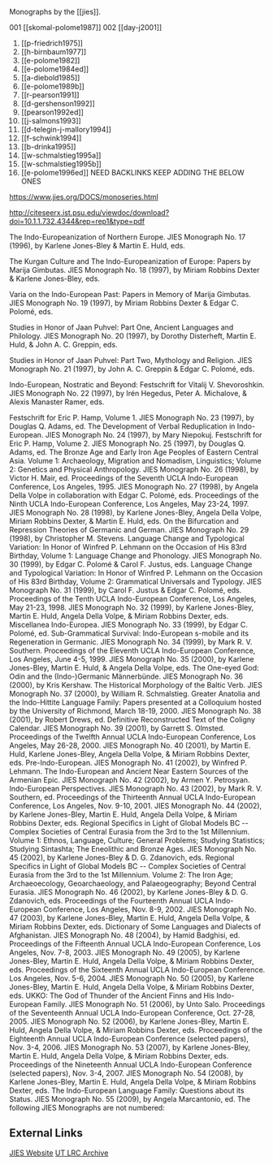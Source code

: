 Monographs by the [[jies]].

001 [[skomal-polome1987]] 
002 [[day-j2001]]
1. [[p-friedrich1975]]
2. [[h-birnbaum1977]]
3. [[e-polome1982]]
4. [[e-polome1984ed]]
5. [[a-diebold1985]]
6. [[e-polome1989b]]
7. [[r-pearson1991]]
8. [[d-gershenson1992]]
9. [[pearson1992ed]]
10. [[j-salmons1993]]
11. [[d-telegin-j-mallory1994]]
12. [[f-schwink1994]]
13. [[b-drinka1995]]
14. [[w-schmalstieg1995a]]
15. [[w-schmalstieg1995b]]
16. [[e-polome1996ed]] NEED BACKLINKS
KEEP ADDING THE BELOW ONES

https://www.jies.org/DOCS/monoseries.html

http://citeseerx.ist.psu.edu/viewdoc/download?doi=10.1.1.732.4344&rep=rep1&type=pdf



The Indo-Europeanization of Northern Europe. JIES Monograph No. 17 (1996), by Karlene Jones-Bley & Martin E. Huld, eds.


The Kurgan Culture and The Indo-Europeanization of Europe: Papers by Marija Gimbutas. JIES Monograph No. 18 (1997), by Miriam Robbins Dexter & Karlene Jones-Bley, eds.


Varia on the Indo-European Past: Papers in Memory of Marija Gimbutas. JIES Monograph No. 19 (1997), by Miriam Robbins Dexter & Edgar C. Polomé, eds.


Studies in Honor of Jaan Puhvel: Part One, Ancient Languages and Philology. JIES Monograph No. 20 (1997), by Dorothy Disterheft, Martin E. Huld, & John A. C. Greppin, eds.


Studies in Honor of Jaan Puhvel: Part Two, Mythology and Religion. JIES Monograph No. 21 (1997), by John A. C. Greppin & Edgar C. Polomé, eds.


Indo-European, Nostratic and Beyond: Festschrift for Vitalij V. Shevoroshkin. JIES Monograph No. 22 (1997), by Irén Hegedus, Peter A. Michalove, & Alexis Manaster Ramer, eds.


Festschrift for Eric P. Hamp, Volume 1. JIES Monograph No. 23 (1997), by Douglas Q. Adams, ed.
The Development of Verbal Reduplication in Indo-European. JIES Monograph No. 24 (1997), by Mary Niepokuj.
Festschrift for Eric P. Hamp, Volume 2. JIES Monograph No. 25 (1997), by Douglas Q. Adams, ed.
The Bronze Age and Early Iron Age Peoples of Eastern Central Asia. Volume 1: Archaeology, Migration and Nomadism, Linguistics; Volume 2: Genetics and Physical Anthropology. JIES Monograph No. 26 (1998), by Victor H. Mair, ed.
Proceedings of the Seventh UCLA Indo-European Conference, Los Angeles, 1995. JIES Monograph No. 27 (1998), by Angela Della Volpe in collaboration with Edgar C. Polomé, eds.
Proceedings of the Ninth UCLA Indo-European Conference, Los Angeles, May 23-24, 1997. JIES Monograph No. 28 (1998), by Karlene Jones-Bley, Angela Della Volpe, Miriam Robbins Dexter, & Martin E. Huld, eds.
On the Bifurcation and Repression Theories of Germanic and German. JIES Monograph No. 29 (1998), by Christopher M. Stevens.
Language Change and Typological Variation: In Honor of Winfred P. Lehmann on the Occasion of His 83rd Birthday, Volume 1: Language Change and Phonology. JIES Monograph No. 30 (1999), by Edgar C. Polomé & Carol F. Justus, eds.
Language Change and Typological Variation: In Honor of Winfred P. Lehmann on the Occasion of His 83rd Birthday, Volume 2: Grammatical Universals and Typology. JIES Monograph No. 31 (1999), by Carol F. Justus & Edgar C. Polomé, eds.
Proceedings of the Tenth UCLA Indo-European Conference, Los Angeles, May 21-23, 1998. JIES Monograph No. 32 (1999), by Karlene Jones-Bley, Martin E. Huld, Angela Della Volpe, & Miriam Robbins Dexter, eds.
Miscellanea Indo-Europea. JIES Monograph No. 33 (1999), by Edgar C. Polomé, ed.
Sub-Grammatical Survival: Indo-European s-mobile and its Regeneration in Germanic. JIES Monograph No. 34 (1999), by Mark R. V. Southern.
Proceedings of the Eleventh UCLA Indo-European Conference, Los Angeles, June 4-5, 1999. JIES Monograph No. 35 (2000), by Karlene Jones-Bley, Martin E. Huld, & Angela Della Volpe, eds.
The One-eyed God: Odin and the (Indo-)Germanic Männerbünde. JIES Monograph No. 36 (2000), by Kris Kershaw.
The Historical Morphology of the Baltic Verb. JIES Monograph No. 37 (2000), by William R. Schmalstieg.
Greater Anatolia and the Indo-Hittite Language Family: Papers presented at a Colloquium hosted by the University of Richmond, March 18-19, 2000. JIES Monograph No. 38 (2001), by Robert Drews, ed.
Definitive Reconstructed Text of the Coligny Calendar. JIES Monograph No. 39 (2001), by Garrett S. Olmsted.
Proceedings of the Twelfth Annual UCLA Indo-European Conference, Los Angeles, May 26-28, 2000. JIES Monograph No. 40 (2001), by Martin E. Huld, Karlene Jones-Bley, Angela Della Volpe, & Miriam Robbins Dexter, eds.
Pre-Indo-European. JIES Monograph No. 41 (2002), by Winfred P. Lehmann.
The Indo-European and Ancient Near Eastern Sources of the Armenian Epic. JIES Monograph No. 42 (2002), by Armen Y. Petrosyan.
Indo-European Perspectives. JIES Monograph No. 43 (2002), by Mark R. V. Southern, ed.
Proceedings of the Thirteenth Annual UCLA Indo-European Conference, Los Angeles, Nov. 9-10, 2001. JIES Monograph No. 44 (2002), by Karlene Jones-Bley, Martin E. Huld, Angela Della Volpe, & Miriam Robbins Dexter, eds.
Regional Specifics in Light of Global Models BC -- Complex Societies of Central Eurasia from the 3rd to the 1st Millennium. Volume 1: Ethnos, Language, Culture; General Problems; Studying Statistics; Studying Sintashta; The Eneolithic and Bronze Ages. JIES Monograph No. 45 (2002), by Karlene Jones-Bley & D. G. Zdanovich, eds.
Regional Specifics in Light of Global Models BC -- Complex Societies of Central Eurasia from the 3rd to the 1st Millennium. Volume 2: The Iron Age; Archaeoecology, Geoarchaeology, and Palaeogeography; Beyond Central Eurasia. JIES Monograph No. 46 (2002), by Karlene Jones-Bley & D. G. Zdanovich, eds.
Proceedings of the Fourteenth Annual UCLA Indo-European Conference, Los Angeles, Nov. 8-9, 2002. JIES Monograph No. 47 (2003), by Karlene Jones-Bley, Martin E. Huld, Angela Della Volpe, & Miriam Robbins Dexter, eds.
Dictionary of Some Languages and Dialects of Afghanistan. JIES Monograph No. 48 (2004), by Hamid Badghisi, ed.
Proceedings of the Fifteenth Annual UCLA Indo-European Conference, Los Angeles, Nov. 7-8, 2003. JIES Monograph No. 49 (2005), by Karlene Jones-Bley, Martin E. Huld, Angela Della Volpe, & Miriam Robbins Dexter, eds.
Proceedings of the Sixteenth Annual UCLA Indo-European Conference. Los Angeles, Nov. 5-6, 2004. JIES Monograph No. 50 (2005), by Karlene Jones-Bley, Martin E. Huld, Angela Della Volpe, & Miriam Robbins Dexter, eds.
UKKO: The God of Thunder of the Ancient Finns and His Indo-European Family. JIES Monograph No. 51 (2006), by Unto Salo.
Proceedings of the Seventeenth Annual UCLA Indo-European Conference, Oct. 27-28, 2005. JIES Monograph No. 52 (2006), by Karlene Jones-Bley, Martin E. Huld, Angela Della Volpe, & Miriam Robbins Dexter, eds.
Proceedings of the Eighteenth Annual UCLA Indo-European Conference (selected papers), Nov. 3-4, 2006. JIES Monograph No. 53 (2007), by Karlene Jones-Bley, Martin E. Huld, Angela Della Volpe, & Miriam Robbins Dexter, eds.
Proceedings of the Nineteenth Annual UCLA Indo-European Conference (selected papers), Nov. 3-4, 2007. JIES Monograph No. 54 (2008), by Karlene Jones-Bley, Martin E. Huld, Angela Della Volpe, & Miriam Robbins Dexter, eds.
The Indo-European Language Family: Questions about its Status. JIES Monograph No. 55 (2009), by Angela Marcantonio, ed.
The following JIES Monographs are not numbered:



## External Links
[JIES Website](https://www.jies.org/DOCS/monoseries.html)
[UT LRC Archive](https://web.archive.org/web/20111116122053/http://www.utexas.edu/cola/centers/lrc/indices/jies/MonosByNum.html)